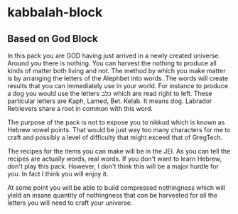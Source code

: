 # kabbalah-block

## Based on God Block

In this pack you are GOD having just arrived in a newly created universe. Around you there is nothing. You can harvest the nothing to produce all kinds of matter both living and not. The method by which you make matter is by arranging the letters of the Alephbet into words. The words will create results that you can immediately use in your world. For instance to produce a dog you would use the letters כלב which are read right to left. These particular letters are Kaph, Lamed, Bet. Kelab. It means dog. Labrador Retrievers share a root in common with this word.

The purpose of the pack is not to expose you to nikkud which is known as Hebrew vowel points. That would be just way too many characters for me to craft and possibly a level of difficulty that might exceed that of GregTech.

The recipes for the items you can make will be in the JEI. As you can tell the recipes are actually words, real words. If you don't want to learn Hebrew, don't play this pack. However, I don't think this will be a major hurdle for you. In fact I think you will enjoy it.

At some point you will be able to build compressed nothingness which will yield an insane quantity of nothingness that can be harvested for all the letters you will need to craft your universe.
